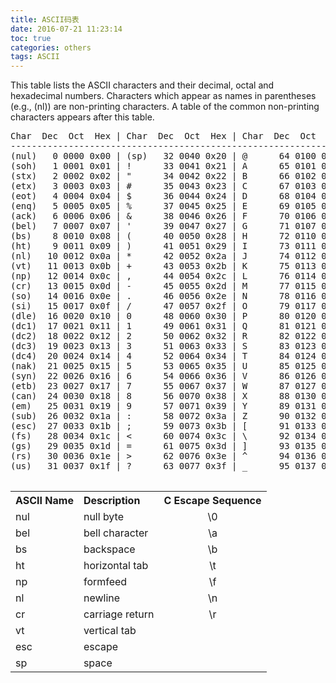 ```yaml
---
title: ASCII码表
date: 2016-07-21 11:23:14
toc: true
categories: others
tags: ASCII
---
```

This table lists the ASCII characters and their decimal, octal and hexadecimal numbers. Characters which appear as names in parentheses (e.g., (nl)) are non-printing characters. A table of the common non-printing characters appears after this table.

<pre>
Char  Dec  Oct  Hex | Char  Dec  Oct  Hex | Char  Dec  Oct  Hex | Char Dec  Oct   Hex
-------------------------------------------------------------------------------------
(nul)   0 0000 0x00 | (sp)   32 0040 0x20 | @      64 0100 0x40 | `      96 0140 0x60
(soh)   1 0001 0x01 | !      33 0041 0x21 | A      65 0101 0x41 | a      97 0141 0x61
(stx)   2 0002 0x02 | "      34 0042 0x22 | B      66 0102 0x42 | b      98 0142 0x62
(etx)   3 0003 0x03 | #      35 0043 0x23 | C      67 0103 0x43 | c      99 0143 0x63
(eot)   4 0004 0x04 | $      36 0044 0x24 | D      68 0104 0x44 | d     100 0144 0x64
(enq)   5 0005 0x05 | %      37 0045 0x25 | E      69 0105 0x45 | e     101 0145 0x65
(ack)   6 0006 0x06 | &amp;      38 0046 0x26 | F      70 0106 0x46 | f     102 0146 0x66
(bel)   7 0007 0x07 | '      39 0047 0x27 | G      71 0107 0x47 | g     103 0147 0x67
(bs)    8 0010 0x08 | (      40 0050 0x28 | H      72 0110 0x48 | h     104 0150 0x68
(ht)    9 0011 0x09 | )      41 0051 0x29 | I      73 0111 0x49 | i     105 0151 0x69
(nl)   10 0012 0x0a | *      42 0052 0x2a | J      74 0112 0x4a | j     106 0152 0x6a
(vt)   11 0013 0x0b | +      43 0053 0x2b | K      75 0113 0x4b | k     107 0153 0x6b
(np)   12 0014 0x0c | ,      44 0054 0x2c | L      76 0114 0x4c | l     108 0154 0x6c
(cr)   13 0015 0x0d | -      45 0055 0x2d | M      77 0115 0x4d | m     109 0155 0x6d
(so)   14 0016 0x0e | .      46 0056 0x2e | N      78 0116 0x4e | n     110 0156 0x6e
(si)   15 0017 0x0f | /      47 0057 0x2f | O      79 0117 0x4f | o     111 0157 0x6f
(dle)  16 0020 0x10 | 0      48 0060 0x30 | P      80 0120 0x50 | p     112 0160 0x70
(dc1)  17 0021 0x11 | 1      49 0061 0x31 | Q      81 0121 0x51 | q     113 0161 0x71
(dc2)  18 0022 0x12 | 2      50 0062 0x32 | R      82 0122 0x52 | r     114 0162 0x72
(dc3)  19 0023 0x13 | 3      51 0063 0x33 | S      83 0123 0x53 | s     115 0163 0x73
(dc4)  20 0024 0x14 | 4      52 0064 0x34 | T      84 0124 0x54 | t     116 0164 0x74
(nak)  21 0025 0x15 | 5      53 0065 0x35 | U      85 0125 0x55 | u     117 0165 0x75
(syn)  22 0026 0x16 | 6      54 0066 0x36 | V      86 0126 0x56 | v     118 0166 0x76
(etb)  23 0027 0x17 | 7      55 0067 0x37 | W      87 0127 0x57 | w     119 0167 0x77
(can)  24 0030 0x18 | 8      56 0070 0x38 | X      88 0130 0x58 | x     120 0170 0x78
(em)   25 0031 0x19 | 9      57 0071 0x39 | Y      89 0131 0x59 | y     121 0171 0x79
(sub)  26 0032 0x1a | :      58 0072 0x3a | Z      90 0132 0x5a | z     122 0172 0x7a
(esc)  27 0033 0x1b | ;      59 0073 0x3b | [      91 0133 0x5b | {     123 0173 0x7b
(fs)   28 0034 0x1c | &lt;      60 0074 0x3c | \      92 0134 0x5c | |     124 0174 0x7c
(gs)   29 0035 0x1d | =      61 0075 0x3d | ]      93 0135 0x5d | }     125 0175 0x7d
(rs)   30 0036 0x1e | &gt;      62 0076 0x3e | ^      94 0136 0x5e | ~     126 0176 0x7e
(us)   31 0037 0x1f | ?      63 0077 0x3f | _      95 0137 0x5f | (del) 127 0177 0x7f

</pre>

<p align="center">
<table>
<tbody><tr><th> ASCII Name </th><th align="left"> Description </th><th> C Escape Sequence
</th></tr><tr><td> nul	</td><td> null byte		</td><td align="center"> \0
</td></tr><tr><td> bel	</td><td> bell character	</td><td align="center"> \a
</td></tr><tr><td> bs	</td><td> backspace		</td><td align="center"> \b
</td></tr><tr><td> ht	</td><td> horizontal tab	</td><td align="center"> \t
</td></tr><tr><td> np	</td><td> formfeed		</td><td align="center"> \f
</td></tr><tr><td> nl	</td><td> newline		</td><td align="center"> \n
</td></tr><tr><td> cr	</td><td> carriage return	</td><td align="center"> \r
</td></tr><tr><td> vt	</td><td> vertical tab	</td><td>
</td></tr><tr><td> esc	</td><td> escape		</td><td>
</td></tr><tr><td> sp	</td><td> space		</td><td>
</td></tr></tbody></table>
</p>



